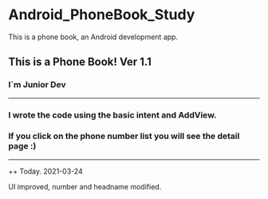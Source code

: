 # Android_PhoneBook_Study
This is a phone book, an Android development app.

## This is a Phone Book! Ver 1.1

### I`m Junior Dev
------------------------------------------
### I wrote the code using the **basic intent** and **AddView**.
### If you click on the phone number list you will see the detail page :)

---------------------------------------

++ Today. 2021-03-24

UI improved, number and headname modified.



